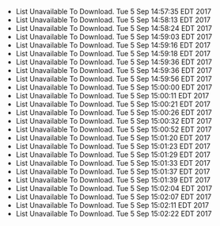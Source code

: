 *  List Unavailable To Download. Tue 5 Sep 14:57:35 EDT 2017
*  List Unavailable To Download. Tue 5 Sep 14:58:13 EDT 2017
*  List Unavailable To Download. Tue 5 Sep 14:58:24 EDT 2017
*  List Unavailable To Download. Tue 5 Sep 14:59:03 EDT 2017
*  List Unavailable To Download. Tue 5 Sep 14:59:16 EDT 2017
*  List Unavailable To Download. Tue 5 Sep 14:59:18 EDT 2017
*  List Unavailable To Download. Tue 5 Sep 14:59:36 EDT 2017
*  List Unavailable To Download. Tue 5 Sep 14:59:36 EDT 2017
*  List Unavailable To Download. Tue 5 Sep 14:59:56 EDT 2017
*  List Unavailable To Download. Tue 5 Sep 15:00:00 EDT 2017
*  List Unavailable To Download. Tue 5 Sep 15:00:11 EDT 2017
*  List Unavailable To Download. Tue 5 Sep 15:00:21 EDT 2017
*  List Unavailable To Download. Tue 5 Sep 15:00:26 EDT 2017
*  List Unavailable To Download. Tue 5 Sep 15:00:32 EDT 2017
*  List Unavailable To Download. Tue 5 Sep 15:00:52 EDT 2017
*  List Unavailable To Download. Tue 5 Sep 15:01:20 EDT 2017
*  List Unavailable To Download. Tue 5 Sep 15:01:23 EDT 2017
*  List Unavailable To Download. Tue 5 Sep 15:01:29 EDT 2017
*  List Unavailable To Download. Tue 5 Sep 15:01:33 EDT 2017
*  List Unavailable To Download. Tue 5 Sep 15:01:37 EDT 2017
*  List Unavailable To Download. Tue 5 Sep 15:01:39 EDT 2017
*  List Unavailable To Download. Tue 5 Sep 15:02:04 EDT 2017
*  List Unavailable To Download. Tue 5 Sep 15:02:07 EDT 2017
*  List Unavailable To Download. Tue 5 Sep 15:02:11 EDT 2017
*  List Unavailable To Download. Tue 5 Sep 15:02:22 EDT 2017
